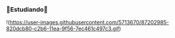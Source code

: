 ### 🌌Estudiando🌌
!(https://user-images.githubusercontent.com/5713670/87202985-820dcb80-c2b6-11ea-9f56-7ec461c497c3.gif)
